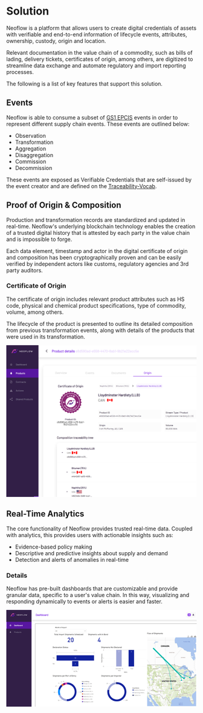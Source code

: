 # Solution

Neoflow is a platform that allows users to create digital credentials of assets with verifiable and end-to-end information of lifecycle events, attributes, ownership, custody, origin and location. 

Relevant documentation in the value chain of a commodity, such as bills of lading, delivery tickets, certificates of origin, among others, are digitized to streamline data  exchange and automate regulatory and import reporting processes.

The following is a list of key features that support this solution. 

## Events

Neoflow is able to consume a subset of [GS1 EPCIS](https://www.gs1.org/standards/epcis) events in order to represent different supply chain events. These events are outlined below:

* Observation
* Transformation
* Aggregation
* Disaggregation
* Commission
* Decommission

These events are exposed as Verifiable Credentials that are self-issued by the event creator and are defined on the [Traceability-Vocab](https://github.com/w3c-ccg/traceability-vocab).

## Proof of Origin & Composition 

Production and transformation records are standardized and updated in real-time. Neoflow's underlying blockchain technology enables the creation of a trusted digital history that is attested by each party in the value chain and is impossible to forge. 

Each data element, timestamp and actor in the digital certificate of origin and composition has been cryptographically proven and can be easily verified by independent actors like customs, regulatory agencies and 3rd party auditors. 

### Certificate of Origin

The certificate of origin includes relevant product attributes such as HS code, physical and chemical product specifications, type of commodity, volume, among others. 

The lifecycle of the product is presented to outline its detailed composition from previous transformation events, along with details of the products that were used in its transformation. 

![CertificateOfOrigin](images/CertificateOfOrigin.png)


## Real-Time Analytics

The core functionality of Neoflow provides trusted real-time data. Coupled with analytics, this provides users with actionable insights such as:
* Evidence-based policy making
* Descriptive and predictive insights about supply and demand
* Detection and alerts of anomalies in real-time


### Details

Neoflow has pre-built dashboards that are customizable and provide granular data, specific to a user's value chain. In this way, visualizing and responding dynamically to events or alerts is easier and faster. 


![Analytics](images/Analytics.png)